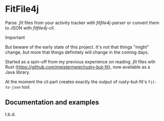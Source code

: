 # FitFile4j

Parse _.fit_ files from your activity tracker with _fitfile4j-parser_ or convert them to JSON with _fitfile4j-cli_.

> [!IMPORTANT]
> But beware of the early state of this project.
> It's not that things "might" change, but more that things definitely will change in the coming days.

Started as a spin-off from my previous experience on reading _.fit_ files wth Rust (https://github.com/meistermeier/rusty-but-fit),
now available as a Java library.

At the moment the cli part creates exactly the output of rusty-but-fit's `fit-to-json` tool.

## Documentation and examples
t.b.d.